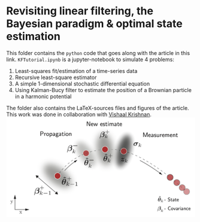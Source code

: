 # Revisiting linear filtering, the Bayesian paradigm \& optimal state estimation

This folder contains the `python` code that goes along with the article in this link.
`KFTutorial.ipynb` is a jupyter-notebook to simulate 4 problems:
<ol>
  <li>Least-squares fit/estimation of a time-series data</li>
  <li>Recursive least-square estimator </li>
  <li>A simple 1-dimensional stochastic differential equation</li>
  <li>Using Kalman-Bucy filter to estimate the position of a Brownian particle in a harmonic potential</li>
</ol>

The folder also contains the LaTeX-sources files and figures of the article.
This work was done in collaboration with [Vishaal Krishnan](https://vishaal-krishnan.github.io).
![Schematic](/figs/KFSchematic.png "Title poster")
